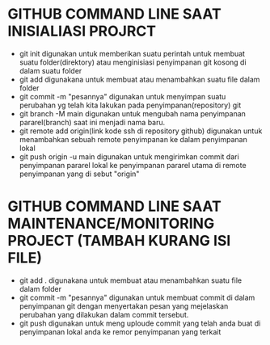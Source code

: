 # GITHUB COMMAND LINE SAAT INISIALIASI PROJRCT 

* git init 
digunakan untuk memberikan suatu perintah untuk membuat suatu folder(direktory) atau menginisiasi penyimpanan git kosong di dalam suatu folder
* git add 
digunakana untuk membuat atau menambahkan suatu file dalam folder
* git commit -m "pesannya"
digunakan untuk menyimpan suatu perubahan yg telah kita lakukan pada penyimpanan(repository) git 
* git branch -M main
digunakan untuk mengubah nama penyimpanan pararel(branch) saat ini menjadi nama baru.
* git remote add origin(link kode ssh di repository github)
digunakan untuk menambahkan sebuah remote penyimpanan ke dalam penyimpanan lokal
* git push origin -u main
digunakan untuk mengirimkan commit dari penyimpanan pararel lokal ke penyimpanan pararel utama di remote penyimpanan yang di sebut "origin"

# GITHUB COMMAND LINE SAAT MAINTENANCE/MONITORING PROJECT (TAMBAH KURANG ISI FILE)

* git add .
digunakana untuk membuat atau menambahkan suatu file dalam folder
* git commit -m "pesannya"
digunakan untuk membuat commit di dalam penyimpanan git dengan menyertakan pesan yang mejelaskan perubahan yang dilakukan dalam commit tersebut.
* git push
digunakan untuk meng uploude commit yang telah anda buat di penyimpanan lokal anda ke remor penyimpanan yang terkait